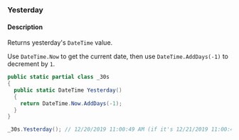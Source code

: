 ### Yesterday

#### Description
Returns yesterday's `DateTime` value.

Use `DateTime.Now` to get the current date, then use `DateTime.AddDays(-1)` to decrement by `1`.

```csharp
public static partial class _30s 
{
  public static DateTime Yesterday() 
  {
    return DateTime.Now.AddDays(-1);
  }
}
```

```csharp
_30s.Yesterday(); // 12/20/2019 11:00:49 AM (if it's 12/21/2019 11:00:49 AM)
```
